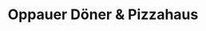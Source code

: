 ---
title: "Oppauer Döner & Pizzahaus"
url: /ludwigshafen-am-rhein/oppauer-doener-und-pizzahaus/
---